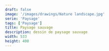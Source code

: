 ```yaml
---
draft: false
image: '/images/drawings/Nature landscape.jpg'
serie: 'Paysage'
tags: ['Paysage']
title: Paysage sauvage
description: dessin de paysage sauvage
width: 533
height: 400
---
```

